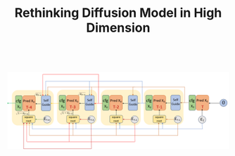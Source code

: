 <center>
	<h1 style="display:block">
		Rethinking Diffusion Model in High Dimension </span>
    </h1>
</center>
</br> </br> </br>



![NaturalDiffusion](inference_framework.png)